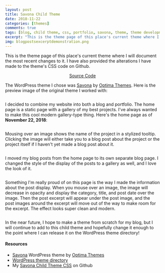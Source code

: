 ```yaml
---
layout: post
title: Savona Child Theme
date: 2018-11-22
categories: [themes]
comments: true
tags: [blog, child theme, css, portfolio, savona, theme, theme development, web design, web development, wordpress themes]
excerpt: "This is the theme page of this place's current theme where I will document the most recent changes to it. I have also provided the alterations I have made to the theme's CSS code on Github."
img: blogpostsexcerptdemonstration.png
---
```


<p><first-letter>T</first-letter>his is the theme page of this place's current theme where I will document the most recent changes to it. I have also provided the alterations I have made to the theme's CSS code on Github.</p>

<p style="text-align:center"><a href="https://github.com/irisoflys/personal-savona-child-theme" target="_blank">Source Code</a></p>

<p>The WordPress theme I chose was <a href="https://wordpress.org/themes/savona/" target="_blank">Savona</a> by <a href="https://optimathemes.com/" target="_blank">Optima Themes</a>. Here is the preview image of the original theme I worked with:</p>

<img src="{{ site.url }}/img/savonaoriginal.png" alt="" class="img-fluid"/>

<p>I decided to combine my website into both a blog and portfolio. The home page is a static page with a gallery of my best projects. I've always wanted to make this cool modern gallery-type thing. Here's the home page as of <strong>November 22, 2018</strong>:</p>

<img src="{{ site.url }}/img/cssbylizorg.png" alt="" class="img-fluid"/>

<p>Mousing over an image shows the name of the project in a stylized tooltip. Clicking the image will either take you to a blog post about the project or the project itself if I haven't yet made a blog post about it.</p>

<img src="{{ site.url }}/img/blog.png" alt="" class="img-fluid"/>

<p>I moved my blog posts from the home page to its own separate blog page. I changed the style of the display of the posts to a gallery as well, and I love the look of it.</p>

<img src="{{ site.url }}/img/cssbylizorg2.png" alt="" class="img-fluid"/>

<p>Something I'm really proud of on this page is the way I made the information about the post display. When you mouse over an image, the image will decrease in opacity and display the category, title, and post date over the image. Then the post excerpt will appear under the post image, and the post images around the excerpt will move out of the way to make room for the excerpt. The effect looks super clean and modern.</p>

<img src="{{ site.url }}/img/blogpostsexcerptdemonstration.png" alt="" class="img-fluid"/>

<p>In the near future, I hope to make a theme from scratch for my blog, but I will continue to add to this child theme and hopefully change it enough to the point where I can release it on the WordPress theme directory!</p>

<h4>Resources</h4>

<ul>
	<li><a href="https://wordpress.org/themes/savona/" target="_blank">Savona</a> WordPress theme by <a href="https://optimathemes.com/" target="_blank">Optima Themes</a></li><li><a href="http://wordpress.org/themes" target="_blank">WordPress theme directory</a></li>
	<li>My <a href="https://github.com/irisoflys/personal-savona-child-theme" target="_blank">Savona Child Theme CSS</a> on Github</li>
</ul>
